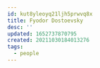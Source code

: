 ```yaml
---
id: kut8yleoyq21ljh5prwvq8x
title: Fyodor Dostoevsky
desc: ''
updated: 1652737870795
created: 20211030184013276
tags:
  - people
---
```


